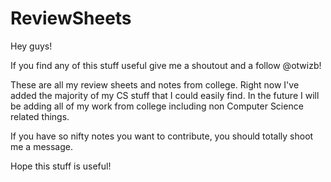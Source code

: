 # ReviewSheets
Hey guys!

If you find any of this stuff useful give me a shoutout and a follow @otwizb!

These are all my review sheets and notes from college. 
Right now I've added the majority of my CS stuff that I could easily find.
In the future I will be adding all of my work from college including non Computer Science related things.

If you have so nifty notes you want to contribute, you should totally shoot me a message.

Hope this stuff is useful!
